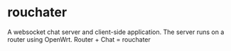 # rouchater #
A websocket chat server and client-side application. The server runs on a router using OpenWrt. Router + Chat = rouchater
